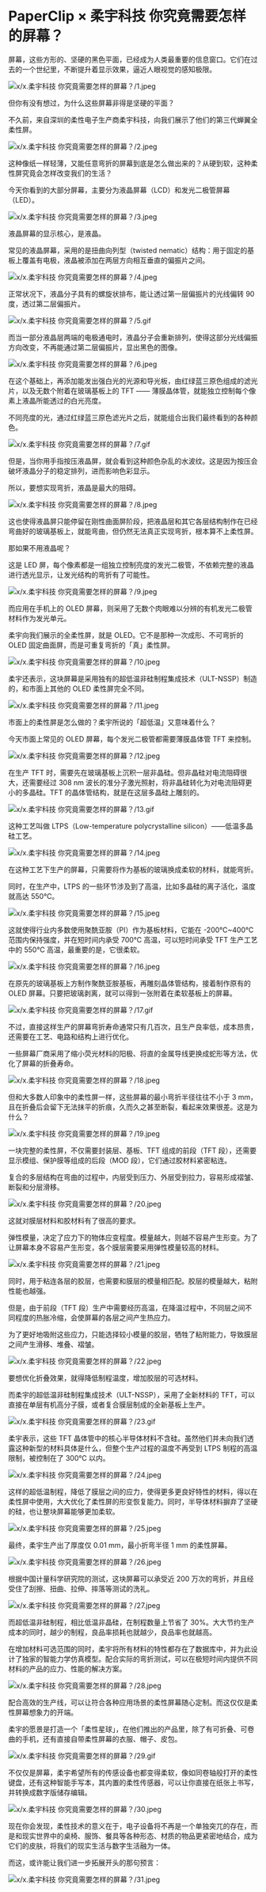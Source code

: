 # PaperClip × 柔宇科技 你究竟需要怎样的屏幕？

屏幕，这些方形的、坚硬的黑色平面，已经成为人类最重要的信息窗口。它们在过去的一个世纪里，不断提升着显示效果，逼近人眼视觉的感知极限。

![x/x.柔宇科技 你究竟需要怎样的屏幕？/1.jpeg](https://cdn.jsdelivr.net/gh/ipaperclip-icu/static/image/文字稿/x/x.柔宇科技%20你究竟需要怎样的屏幕？/1.jpeg)

但你有没有想过，为什么这些屏幕非得是坚硬的平面？

不久前，来自深圳的柔性电子生产商柔宇科技，向我们展示了他们的第三代蝉翼全柔性屏。

![x/x.柔宇科技 你究竟需要怎样的屏幕？/2.jpeg](https://cdn.jsdelivr.net/gh/ipaperclip-icu/static/image/文字稿/x/x.柔宇科技%20你究竟需要怎样的屏幕？/2.jpeg)

这种像纸一样轻薄，又能任意弯折的屏幕到底是怎么做出来的？从硬到软，这种柔性屏究竟会怎样改变我们的生活？

今天你看到的大部分屏幕，主要分为液晶屏幕（LCD）和发光二极管屏幕（LED）。

![x/x.柔宇科技 你究竟需要怎样的屏幕？/3.jpeg](https://cdn.jsdelivr.net/gh/ipaperclip-icu/static/image/文字稿/x/x.柔宇科技%20你究竟需要怎样的屏幕？/3.jpeg)

液晶屏幕的显示核心，是液晶。

常见的液晶屏幕，采用的是扭曲向列型（twisted nematic）结构：用于固定的基板上覆盖有电极，液晶被添加在两层方向相互垂直的偏振片之间。

![x/x.柔宇科技 你究竟需要怎样的屏幕？/4.jpeg](https://cdn.jsdelivr.net/gh/ipaperclip-icu/static/image/文字稿/x/x.柔宇科技%20你究竟需要怎样的屏幕？/4.jpeg)

正常状况下，液晶分子具有的螺旋状排布，能让透过第一层偏振片的光线偏转 90 度，透过第二层偏振片。

![x/x.柔宇科技 你究竟需要怎样的屏幕？/5.gif](https://cdn.jsdelivr.net/gh/ipaperclip-icu/static/image/文字稿/x/x.柔宇科技%20你究竟需要怎样的屏幕？/5.gif)

而当一部分液晶层两端的电极通电时，液晶分子会重新排列，使得这部分光线偏振方向改变，不再能通过第二层偏振片，显出黑色的图像。

![x/x.柔宇科技 你究竟需要怎样的屏幕？/6.jpeg](https://cdn.jsdelivr.net/gh/ipaperclip-icu/static/image/文字稿/x/x.柔宇科技%20你究竟需要怎样的屏幕？/6.jpeg)

在这个基础上，再添加能发出强白光的光源和导光板，由红绿蓝三原色组成的滤光片，以及无数个附着在玻璃基板上的 TFT —— 薄膜晶体管，就能独立控制每个像素上液晶所能透过的白光亮度。

不同亮度的光，通过红绿蓝三原色滤光片之后，就能组合出我们最终看到的各种颜色。

![x/x.柔宇科技 你究竟需要怎样的屏幕？/7.gif](https://cdn.jsdelivr.net/gh/ipaperclip-icu/static/image/文字稿/x/x.柔宇科技%20你究竟需要怎样的屏幕？/7.gif)

但是，当你用手指按压液晶屏，就会看到这种颜色杂乱的水波纹。这是因为按压会破坏液晶分子的稳定排列，进而影响色彩显示。

所以，要想实现弯折，液晶是最大的阻碍。

![x/x.柔宇科技 你究竟需要怎样的屏幕？/8.jpeg](https://cdn.jsdelivr.net/gh/ipaperclip-icu/static/image/文字稿/x/x.柔宇科技%20你究竟需要怎样的屏幕？/8.jpeg)

这也使得液晶屏只能停留在刚性曲面屏阶段，把液晶层和其它各层结构制作在已经弯曲好的玻璃基板上，就能弯曲，但仍然无法真正实现弯折，根本算不上柔性屏。

那如果不用液晶呢？

这是 LED 屏，每个像素都是一组独立控制亮度的发光二极管，不依赖完整的液晶进行透光显示，让发光结构的弯折有了可能性。

![x/x.柔宇科技 你究竟需要怎样的屏幕？/9.jpeg](https://cdn.jsdelivr.net/gh/ipaperclip-icu/static/image/文字稿/x/x.柔宇科技%20你究竟需要怎样的屏幕？/9.jpeg)

而应用在手机上的 OLED 屏幕，则采用了无数个肉眼难以分辨的有机发光二极管材料作为发光单元。

柔宇向我们展示的全柔性屏，就是 OLED。它不是那种一次成形、不可弯折的 OLED 固定曲面屏，而是可重复弯折的「真」柔性屏。

![x/x.柔宇科技 你究竟需要怎样的屏幕？/10.jpeg](https://cdn.jsdelivr.net/gh/ipaperclip-icu/static/image/文字稿/x/x.柔宇科技%20你究竟需要怎样的屏幕？/10.jpeg)

柔宇还表示，这块屏幕是采用独有的超低温非硅制程集成技术（ULT-NSSP）制造的，和市面上其他的 OLED 柔性屏完全不同。

![x/x.柔宇科技 你究竟需要怎样的屏幕？/11.jpeg](https://cdn.jsdelivr.net/gh/ipaperclip-icu/static/image/文字稿/x/x.柔宇科技%20你究竟需要怎样的屏幕？/11.jpeg)

市面上的柔性屏是怎么做的？柔宇所说的「超低温」又意味着什么？

今天市面上常见的 OLED 屏幕，每个发光二极管都需要薄膜晶体管 TFT 来控制。

![x/x.柔宇科技 你究竟需要怎样的屏幕？/12.jpeg](https://cdn.jsdelivr.net/gh/ipaperclip-icu/static/image/文字稿/x/x.柔宇科技%20你究竟需要怎样的屏幕？/12.jpeg)

在生产 TFT 时，需要先在玻璃基板上沉积一层非晶硅。但非晶硅对电流阻碍很大，还需要经过 308 nm 波长的准分子激光照射，将非晶硅转化为对电流阻碍更小的多晶硅。TFT 的晶体管结构，就是在这层多晶硅上雕刻的。

![x/x.柔宇科技 你究竟需要怎样的屏幕？/13.gif](https://cdn.jsdelivr.net/gh/ipaperclip-icu/static/image/文字稿/x/x.柔宇科技%20你究竟需要怎样的屏幕？/13.gif)

这种工艺叫做 LTPS（Low-temperature polycrystalline silicon）——低温多晶硅工艺。

![x/x.柔宇科技 你究竟需要怎样的屏幕？/14.jpeg](https://cdn.jsdelivr.net/gh/ipaperclip-icu/static/image/文字稿/x/x.柔宇科技%20你究竟需要怎样的屏幕？/14.jpeg)

在这种工艺下生产的屏幕，只需要将作为基板的玻璃换成柔软的材料，就能弯折。

同时，在生产中，LTPS 的一些环节涉及到了高温，比如多晶硅的离子活化，温度就高达 550℃。

![x/x.柔宇科技 你究竟需要怎样的屏幕？/15.jpeg](https://cdn.jsdelivr.net/gh/ipaperclip-icu/static/image/文字稿/x/x.柔宇科技%20你究竟需要怎样的屏幕？/15.jpeg)

这就使得行业内多数使用聚酰亚胺（PI）作为基板材料，它能在 -200℃\~400℃ 范围内保持强度，并在短时间内承受 700℃ 高温，可以短时间承受 TFT 生产工艺中的 550℃ 高温，最重要的是，它很柔软。

![x/x.柔宇科技 你究竟需要怎样的屏幕？/16.jpeg](https://cdn.jsdelivr.net/gh/ipaperclip-icu/static/image/文字稿/x/x.柔宇科技%20你究竟需要怎样的屏幕？/16.jpeg)

在原先的玻璃基板上方制作聚酰亚胺基板，再雕刻晶体管结构，接着制作原有的 OLED 屏幕。只要把玻璃剥离，就可以得到一张附着在柔软基板上的屏幕。

![x/x.柔宇科技 你究竟需要怎样的屏幕？/17.gif](https://cdn.jsdelivr.net/gh/ipaperclip-icu/static/image/文字稿/x/x.柔宇科技%20你究竟需要怎样的屏幕？/17.gif)

不过，直接这样生产的屏幕弯折寿命通常只有几百次，且生产良率低，成本昂贵，还需要在工艺、电路和结构上进行优化。

一些屏幕厂商采用了缩小荧光材料的阳极、将直的金属导线更换成蛇形等方法，优化了屏幕的折叠寿命。

![x/x.柔宇科技 你究竟需要怎样的屏幕？/18.jpeg](https://cdn.jsdelivr.net/gh/ipaperclip-icu/static/image/文字稿/x/x.柔宇科技%20你究竟需要怎样的屏幕？/18.jpeg)

但和大多数人印象中的柔性屏一样，这些屏幕的最小弯折半径往往不小于 3 mm，且在折叠后会留下无法抹平的折痕，久而久之甚至断裂，看起来效果很差。这是为什么？

![x/x.柔宇科技 你究竟需要怎样的屏幕？/19.jpeg](https://cdn.jsdelivr.net/gh/ipaperclip-icu/static/image/文字稿/x/x.柔宇科技%20你究竟需要怎样的屏幕？/19.jpeg)

一块完整的柔性屏，不仅需要封装层、基板、TFT 组成的前段（TFT 段），还需要显示模组、保护膜等组成的后段（MOD 段），它们通过胶材料紧密粘连。

复合的多层结构在弯曲的过程中，内层受到压力、外层受到拉力，容易形成褶皱、断裂和分层滑移。

![x/x.柔宇科技 你究竟需要怎样的屏幕？/20.jpeg](https://cdn.jsdelivr.net/gh/ipaperclip-icu/static/image/文字稿/x/x.柔宇科技%20你究竟需要怎样的屏幕？/20.jpeg)

这就对膜层材料和胶材料有了很高的要求。

弹性模量，决定了应力下的物体应变程度。模量越大，则越不容易产生形变。为了让屏幕本身不容易产生形变，各个膜层需要采用弹性模量较高的材料。

![x/x.柔宇科技 你究竟需要怎样的屏幕？/21.jpeg](https://cdn.jsdelivr.net/gh/ipaperclip-icu/static/image/文字稿/x/x.柔宇科技%20你究竟需要怎样的屏幕？/21.jpeg)

同时，用于粘连各层的胶层，也需要和膜层的模量相匹配。胶层的模量越大，粘附性能也越强。

但是，由于前段（TFT 段）生产中需要经历高温，在降温过程中，不同层之间不同程度的热胀冷缩，会使屏幕的各层之间产生热应力。

为了更好地吸附这些应力，只能选择较小模量的胶层，牺牲了粘附能力，导致膜层之间产生滑移、堆叠、褶皱。

![x/x.柔宇科技 你究竟需要怎样的屏幕？/22.jpeg](https://cdn.jsdelivr.net/gh/ipaperclip-icu/static/image/文字稿/x/x.柔宇科技%20你究竟需要怎样的屏幕？/22.jpeg)

要想优化折叠效果，就得降低制程温度，增加胶层的可选材料。

而柔宇的超低温非硅制程集成技术（ULT-NSSP），采用了全新材料的 TFT，可以直接在单层有机高分子膜，或者复合膜层制成的全新基板上生产。

![x/x.柔宇科技 你究竟需要怎样的屏幕？/23.gif](https://cdn.jsdelivr.net/gh/ipaperclip-icu/static/image/文字稿/x/x.柔宇科技%20你究竟需要怎样的屏幕？/23.gif)

柔宇表示，这些 TFT 晶体管中的核心半导体材料不含硅。虽然他们并未向我们透露这种新型的材料具体是什么，但整个生产过程的温度不再受到 LTPS 制程的高温限制，被控制在了 300℃ 以内。

![x/x.柔宇科技 你究竟需要怎样的屏幕？/24.jpeg](https://cdn.jsdelivr.net/gh/ipaperclip-icu/static/image/文字稿/x/x.柔宇科技%20你究竟需要怎样的屏幕？/24.jpeg)

这样的超低温制程，降低了膜层之间的应力，使得更多更良好特性的材料，得以在柔性屏中使用，大大优化了柔性屏的形变恢复能力。同时，半导体材料摒弃了坚硬的硅，也让整块屏幕能够更加柔软。

![x/x.柔宇科技 你究竟需要怎样的屏幕？/25.jpeg](https://cdn.jsdelivr.net/gh/ipaperclip-icu/static/image/文字稿/x/x.柔宇科技%20你究竟需要怎样的屏幕？/25.jpeg)

最终，柔宇生产出了厚度仅 0.01 mm，最小折弯半径 1 mm 的柔性屏幕。

![x/x.柔宇科技 你究竟需要怎样的屏幕？/26.jpeg](https://cdn.jsdelivr.net/gh/ipaperclip-icu/static/image/文字稿/x/x.柔宇科技%20你究竟需要怎样的屏幕？/26.jpeg)

根据中国计量科学研究院的测试，这块屏幕可以承受近 200 万次的弯折，并且经受住了刮擦、扭曲、拉伸、摔落等测试的洗礼。

![x/x.柔宇科技 你究竟需要怎样的屏幕？/27.jpeg](https://cdn.jsdelivr.net/gh/ipaperclip-icu/static/image/文字稿/x/x.柔宇科技%20你究竟需要怎样的屏幕？/27.jpeg)

而超低温非硅制程，相比低温非晶硅，在制程数量上节省了 30%。大大节约生产成本的同时，越少的制程，良品率损耗也就越少，良品率也就越高。

在增加材料可选范围的同时，柔宇将所有材料的特性都存在了数据库中，并为此设计了独家的智能力学仿真模型。配合实际的弯折测试，可以在极短时间内提供不同材料的产品的应力、性能的解决方案。

![x/x.柔宇科技 你究竟需要怎样的屏幕？/28.jpeg](https://cdn.jsdelivr.net/gh/ipaperclip-icu/static/image/文字稿/x/x.柔宇科技%20你究竟需要怎样的屏幕？/28.jpeg)

配合高效的生产线，可以让符合各种应用场景的柔性屏幕随心定制。而这仅仅是柔性屏幕想象力的开端。

柔宇的愿景是打造一个「柔性星球」，在他们推出的产品里，除了有可折叠、可卷曲的手机，还有直接自带柔性屏幕的衣服、帽子、皮包。

![x/x.柔宇科技 你究竟需要怎样的屏幕？/29.gif](https://cdn.jsdelivr.net/gh/ipaperclip-icu/static/image/文字稿/x/x.柔宇科技%20你究竟需要怎样的屏幕？/29.gif)

不仅仅是屏幕，柔宇希望所有的传感设备也都变得柔软，像如同卷轴般打开的柔性键盘，还有这种智能手写本，其内置的柔性传感器，可以让你直接在纸张上书写，并转换成数字版储存编辑。

![x/x.柔宇科技 你究竟需要怎样的屏幕？/30.jpeg](https://cdn.jsdelivr.net/gh/ipaperclip-icu/static/image/文字稿/x/x.柔宇科技%20你究竟需要怎样的屏幕？/30.jpeg)

现在你会发现，柔性技术的意义在于，电子设备将不再是一个单独突兀的存在，而是和现实世界中的桌椅、服饰、餐具等各种形态、材质的物品更紧密地结合，成为它们的皮肤，将我们的现实生活与数字生活融为一体。

而这，或许能让我们进一步拓展开头的那句预言：

![x/x.柔宇科技 你究竟需要怎样的屏幕？/31.jpeg](https://cdn.jsdelivr.net/gh/ipaperclip-icu/static/image/文字稿/x/x.柔宇科技%20你究竟需要怎样的屏幕？/31.jpeg)
